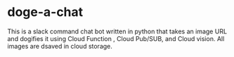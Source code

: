 # doge-a-chat
This is a slack command chat bot written in python that takes an image URL  and dogifies it using Cloud Function , Cloud Pub/SUB, and Cloud vision. All images are dsaved in cloud storage.
